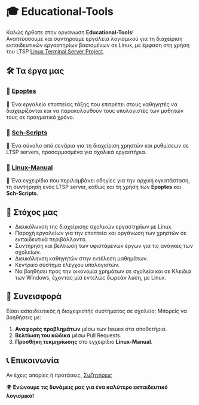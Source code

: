 # 🎓 Educational-Tools  

Καλώς ήρθατε στην οργάνωση **Educational-Tools**!  
Αναπτύσσουμε και συντηρούμε εργαλεία λογισμικού για τη διαχείριση εκπαιδευτικών εργαστηρίων βασισμένων σε Linux, με έμφαση στη χρήση του LTSP [Linux Terminal Server Project](https://ltsp.org/).

## 🛠️ Τα έργα μας  

### 📌 [Epoptes](https://github.com/Educational-Tools/Epoptes)  
🔹 Ένα εργαλείο εποπτείας τάξης που επιτρέπει στους καθηγητές να διαχειρίζονται και να παρακολουθούν τους υπολογιστές των μαθητών τους σε πραγματικό χρόνο.  

### 📌 [Sch-Scripts](https://github.com/Educational-Tools/Sch-Scripts)  
🔹 Ένα σύνολο από σενάρια για τη διαχείριση χρηστών και ρυθμίσεων σε LTSP servers, προσαρμοσμένα για σχολικά εργαστήρια.  

### 📌 [Linux-Manual](https://github.com/Educational-Tools/Linux-Manual)  
🔹 Ένα εγχειρίδιο που περιλαμβάνει οδηγίες για την αρχική εγκατάσταση, τη συντήρηση ενός LTSP server, καθώς και τη χρήση των **Epoptes** και **Sch-Scripts**.  

## 🚀 Στόχος μας  

- Διευκόλυνση της διαχείρισης σχολικών εργαστηρίων με Linux.  
- Παροχή εργαλείων για την εποπτεία και οργάνωση των χρηστών σε εκπαιδευτικά περιβάλλοντα.  
- Συντήρηση και βελτίωση των υφιστάμενων έργων για τις ανάγκες των σχολείων.
- Διευκόληνση καθηγητών στην εκτέλεση μαθημάτων.
- Κεντρικό σύστημα ελέγχου υπολογιστών.
- Να βοηθήσει προς την οικονομία χρημάτων σε σχολεία και σε Κλειδιά των Windows, έχοντας μία εντελώς δωρεάν λύση, με Linux.

## 👥 Συνεισφορά  

Είσαι εκπαιδευτικός ή διαχειριστής συστήματος σε σχολείο; Μπορείς να βοηθήσεις με:  

1. **Αναφορές προβλημάτων** μέσω των Issues στα αποθετήρια.  
2. **Βελτίωση του κώδικα** μέσω Pull Requests.  
3. **Προσθήκη τεκμηρίωσης** στο εγχειρίδιο **Linux-Manual**.  

## 📞 Επικοινωνία  

Αν έχεις απορίες ή προτάσεις, [Συζητήσεις](https://github.com/orgs/Educational-Tools/discussions)

🌍 **Ενώνουμε τις δυνάμεις μας για ένα καλύτερο εκπαιδευτικό λογισμικό!**
